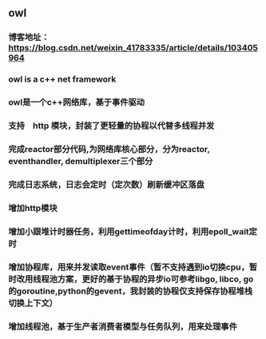 ## owl
### 博客地址：https://blog.csdn.net/weixin_41783335/article/details/103405964
### owl is a c++ net framework 
### owl是一个c++网络库，基于事件驱动
### 支持　http 模块，封装了更轻量的协程以代替多线程并发
### 完成reactor部分代码,为网络库核心部分，分为reactor, eventhandler, demultiplexer三个部分
### 完成日志系统，日志会定时（定次数）刷新缓冲区落盘
### 增加http模块
### 增加小跟堆计时器任务，利用gettimeofday计时，利用epoll_wait定时
### 增加协程库，用来并发读取event事件（暂不支持遇到io切换cpu，暂时改用线程池方案，更好的基于协程的异步io可参考libgo, libco, go的goroutine,python的gevent，我封装的协程仅支持保存协程堆栈切换上下文）
### 增加线程池，基于生产者消费者模型与任务队列，用来处理事件
